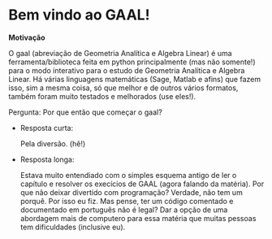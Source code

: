 # **Bem vindo ao GAAL!**

**Motivação**

O gaal (abreviação de Geometria Analítica e Algebra Linear)  é uma ferramenta/biblioteca feita em python principalmente (mas não somente!) para o modo interativo para o estudo de Geometria Analítica e Algebra Linear. Há várias linguagens matemáticas (Sage, Matlab e afins) que fazem isso, sim a mesma coisa, só que melhor e de outros vários formatos, também foram muito testados e melhorados (use eles!).

Pergunta: Por que então que começar o gaal?

* Resposta curta:

  Pela diversão. (hê!)

* Resposta longa:

    Estava muito entendiado com o simples esquema antigo de ler o capítulo e resolver os execícios de GAAL (agora falando da matéria). Por que não deixar divertido com programação? Verdade, não tem um porquê. Por isso eu fiz. Mas pense, ter um código comentado e documentado em português não é legal? Dar a opção de uma abordagem mais de computero para essa matéria que muitas pessoas tem dificuldades (inclusive eu).
